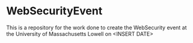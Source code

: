 # WebSecurityEvent
This is a repository for the work done to create the WebSecurity event at the University of Massachusetts Lowell on &lt;INSERT DATE> 
